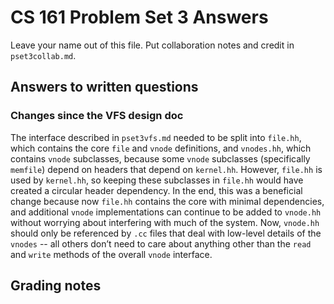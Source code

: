 CS 161 Problem Set 3 Answers
============================
Leave your name out of this file. Put collaboration notes and credit in
`pset3collab.md`.

Answers to written questions
----------------------------

### Changes since the VFS design doc

The interface described in `pset3vfs.md` needed to be split into `file.hh`, which contains the core `file` and `vnode` definitions, and `vnodes.hh`, which contains `vnode` subclasses, because some `vnode` subclasses (specifically `memfile`) depend on headers that depend on `kernel.hh`. However, `file.hh` is used by `kernel.hh`, so keeping these subclasses in `file.hh` would have created a circular header dependency. In the end, this was a beneficial change because now `file.hh` contains the core with minimal dependencies, and additional `vnode` implementations can continue to be added to `vnode.hh` without worrying about interfering with much of the system. Now, `vnode.hh` should only be referenced by `.cc` files that deal with low-level details of the `vnodes` -- all others don’t need to care about anything other than the `read` and `write` methods of the overall `vnode` interface.

Grading notes
-------------

